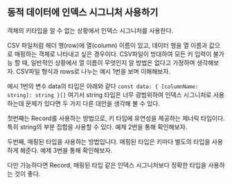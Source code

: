 ## 동적 데이터에 인덱스 시그니처 사용하기
객체의 키타입을 알 수 없는 상황에서 인덱스 시그니처를 사용한다.

CSV 파일처럼 헤더 행(row)에 열(column) 이름이 있고, 데이터 행을 열 이름과 값으로 매핑하는 객체로 나타내고 싶은 경우이다.
CSV파일이 방대하여 모든 키 입력이 불가능 할 때, 일반적인 상황에서 열 이름이 무엇인지 알 방법은 없다고 가정하며 생각해보자.
CSV파일 형식과 rows로 나누는 예시 1번을 보며 이해해보자.

에시 1번의 변수 data의 타입은 아래와 같다
`const data: { [columnName: string]: string }[]`
여기서 string 타입은 너무 광범위하여 인덱스 시그니처로 사용하는데 문제가 있다면
두 가지 다른 대안을 생각해 볼 수 있다.

첫번째는 Record를 사용하는 방법으로, 키 타입에 유연성을 제공하는 제너릭 타입이다.
특히 string의 부분 집합을 사용할 수 있다.
예제 2번을 통해 확인해보자.

두번째, 매핑된 타입을 사용하는 방법입니다. 매핑된 타입은 키마다 별도의 타입을 사용하게 해준다.
예제 3번을 통해 확인해보자.

다만 가능하다면 Record, 매핑된 타입 같은 인덱스 시그니처보다 정확한 타입을 사용하는 것이 좋다.


